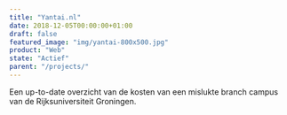 ```yaml
---
title: "Yantai.nl"
date: 2018-12-05T00:00:00+01:00
draft: false
featured_image: "img/yantai-800x500.jpg"
product: "Web"
state: "Actief"
parent: "/projects/"
---
```


Een up-to-date overzicht van de kosten van een mislukte branch campus van de Rijksuniversiteit Groningen.